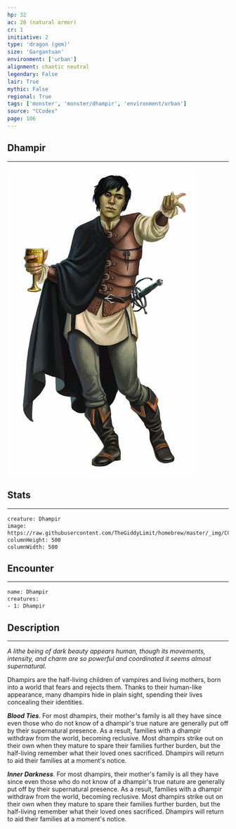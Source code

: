 ```yaml
---
hp: 32
ac: 20 (natural armor)
cr: 1
initiative: 2
type: 'dragon (gem)'    
size: 'Gargantuan'
environment: ['urban']
alignment: chaotic neutral
legendary: False
lair: True
mythic: False
regional: True
tags: ['monster', 'monster/dhampir', 'environment/urban']
source: "CCodex"
page: 106
---
```


## Dhampir
---

![|600](https://raw.githubusercontent.com/TheGiddyLimit/homebrew/master/_img/CCodex/dhampir.jpg)

## Stats
---

```statblock
creature: Dhampir
image: https://raw.githubusercontent.com/TheGiddyLimit/homebrew/master/_img/CCodex/dhampir_token.png
columnHeight: 500
columnWidth: 500
```

## Encounter
---

```encounter-table
name: Dhampir
creatures:
- 1: Dhampir
```

## Description
---
_A lithe being of dark beauty appears human, though its movements, intensity, and charm are so powerful and coordinated it seems almost supernatural._

Dhampirs are the half-living children of vampires and living mothers, born into a world that fears and rejects them. Thanks to their human-like appearance, many dhampirs hide in plain sight, spending their lives concealing their identities.

**_Blood Ties_**. For most dhampirs, their mother's family is all they have since even those who do not know of a dhampir's true nature are generally put off by their supernatural presence. As a result, families with a dhampir withdraw from the world, becoming reclusive. Most dhampirs strike out on their own when they mature to spare their families further burden, but the half-living remember what their loved ones sacrificed. Dhampirs will return to aid their families at a moment's notice.


**_Inner Darkness_**. For most dhampirs, their mother's family is all they have since even those who do not know of a dhampir's true nature are generally put off by their supernatural presence. As a result, families with a dhampir withdraw from the world, becoming reclusive. Most dhampirs strike out on their own when they mature to spare their families further burden, but the half-living remember what their loved ones sacrificed. Dhampirs will return to aid their families at a moment's notice.






